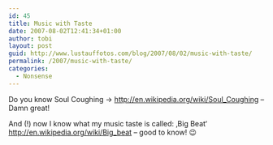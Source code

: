 ```yaml
---
id: 45
title: Music with Taste
date: 2007-08-02T12:41:34+01:00
author: tobi
layout: post
guid: http://www.lustauffotos.com/blog/2007/08/02/music-with-taste/
permalink: /2007/music-with-taste/
categories:
  - Nonsense
---
```

Do you know Soul Coughing -> <http://en.wikipedia.org/wiki/Soul_Coughing> &#8211; Damn great!

And (!) now I know what my music taste is called: &#8218;Big Beat&#8216; <http://en.wikipedia.org/wiki/Big_beat> &#8211; good to know! 😉